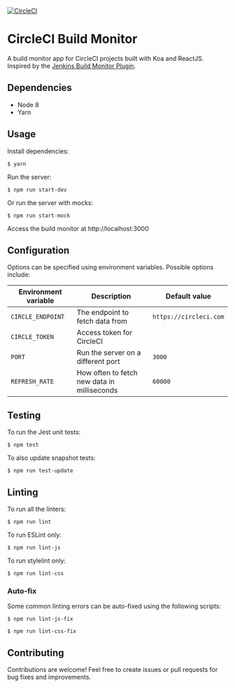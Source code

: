[![CircleCI](https://circleci.com/gh/benjy2429/circleci-build-monitor-v2/tree/master.svg?style=shield)](https://circleci.com/gh/benjy2429/circleci-build-monitor-v2/tree/master)

# CircleCI Build Monitor

A build monitor app for CircleCI projects built with Koa and ReactJS. Inspired by the [Jenkins Build Monitor Plugin](https://wiki.jenkins-ci.org/display/JENKINS/Build+Monitor+Plugin).

## Dependencies

* Node 8
* Yarn

## Usage

Install dependencies:

`$ yarn`

Run the server:

`$ npm run start-dev`

Or run the server with mocks:

`$ npm run start-mock`

Access the build monitor at http://localhost:3000

## Configuration

Options can be specified using environment variables. Possible options include:

Environment variable | Description | Default value
---|---|---
`CIRCLE_ENDPOINT`|The endpoint to fetch data from|`https://circleci.com`
`CIRCLE_TOKEN`|Access token for CircleCI|
`PORT`|Run the server on a different port|`3000`
`REFRESH_RATE`|How often to fetch new data in milliseconds|`60000`


## Testing

To run the Jest unit tests:

`$ npm test`

To also update snapshot tests:

`$ npm run test-update`

## Linting

To run all the linters:

`$ npm run lint`

To run ESLint only:

`$ npm run lint-js`

To run stylelint only:

`$ npm run lint-css`

### Auto-fix

Some common linting errors can be auto-fixed using the following scripts:

`$ npm run lint-js-fix`

`$ npm run lint-css-fix`

## Contributing

Contributions are welcome! Feel free to create issues or pull requests for bug fixes and improvements.
